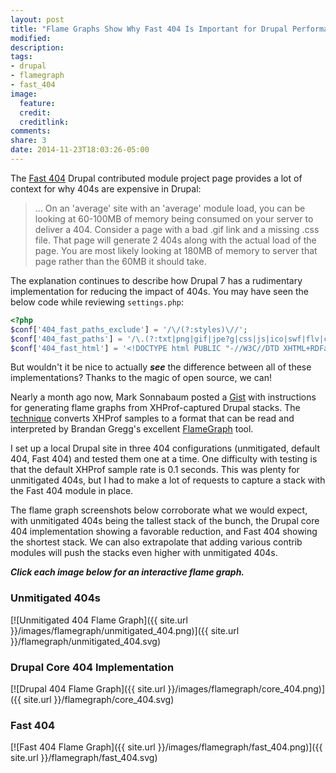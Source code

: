 ```yaml
---
layout: post
title: "Flame Graphs Show Why Fast 404 Is Important for Drupal Performance"
modified:
description:
tags:
- drupal
- flamegraph
- fast_404
image:
  feature:
  credit:
  creditlink:
comments:
share: 3
date: 2014-11-23T18:03:26-05:00
---
```


The [Fast 404](https://www.drupal.org/project/fast_404) Drupal contributed module project page provides a lot of context for why 404s are expensive in Drupal:

> ... On an 'average' site with an 'average' module load, you can be looking at 60-100MB of memory being consumed on your server to deliver a 404. Consider a page with a bad .gif link and a missing .css file. That page will generate 2 404s along with the actual load of the page. You are most likely looking at 180MB of memory to server that page rather than the 60MB it should take.

The explanation continues to describe how Drupal 7 has a rudimentary implementation for reducing the impact of 404s. You may have seen the below code while reviewing `settings.php`:

``` php
<?php
$conf['404_fast_paths_exclude'] = '/\/(?:styles)\//';
$conf['404_fast_paths'] = '/\.(?:txt|png|gif|jpe?g|css|js|ico|swf|flv|cgi|bat|pl|dll|exe|asp)$/i';
$conf['404_fast_html'] = '<!DOCTYPE html PUBLIC "-//W3C//DTD XHTML+RDFa 1.0//EN" "http://www.w3.org/MarkUp/DTD/xhtml-rdfa-1.dtd"><html xmlns="http://www.w3.org/1999/xhtml"><head><title>404 Not Found</title></head><body><h1>Not Found</h1><p>The requested URL "@path" was not found on this server.</p></body></html>';
```

But wouldn't it be nice to actually ***see*** the difference between all of these implementations? Thanks to the magic of open source, we can!

Nearly a month ago now, Mark Sonnabaum posted a [Gist](https://gist.github.com/msonnabaum/c8902d5000d892ba121b) with instructions for generating flame graphs from XHProf-captured Drupal stacks. The [technique](https://github.com/msonnabaum/xhprof-flamegraphs) converts XHProf samples to a format that can be read and interpreted by Brandan Gregg's excellent [FlameGraph](https://github.com/brendangregg/FlameGraph) tool.

I set up a local Drupal site in three 404 configurations (unmitigated, default 404, Fast 404) and tested them one at a time. One difficulty with testing is that the default XHProf sample rate is 0.1 seconds. This was plenty for unmitigated 404s, but I had to make a lot of requests to capture a stack with the Fast 404 module in place.

The flame graph screenshots below corroborate what we would expect, with unmitigated 404s being the tallest stack of the bunch, the Drupal core 404 implementation showing a favorable reduction, and Fast 404 showing the shortest stack. We can also extrapolate that adding various contrib modules will push the stacks even higher with unmitigated 404s.

***Click each image below for an interactive flame graph.***

### Unmitigated 404s

[![Unmitigated 404 Flame Graph]({{ site.url }}/images/flamegraph/unmitigated_404.png)]({{ site.url }}/flamegraph/unmitigated_404.svg)

### Drupal Core 404 Implementation

[![Drupal 404 Flame Graph]({{ site.url }}/images/flamegraph/core_404.png)]({{ site.url }}/flamegraph/core_404.svg)

### Fast 404

[![Fast 404 Flame Graph]({{ site.url }}/images/flamegraph/fast_404.png)]({{ site.url }}/flamegraph/fast_404.svg)
